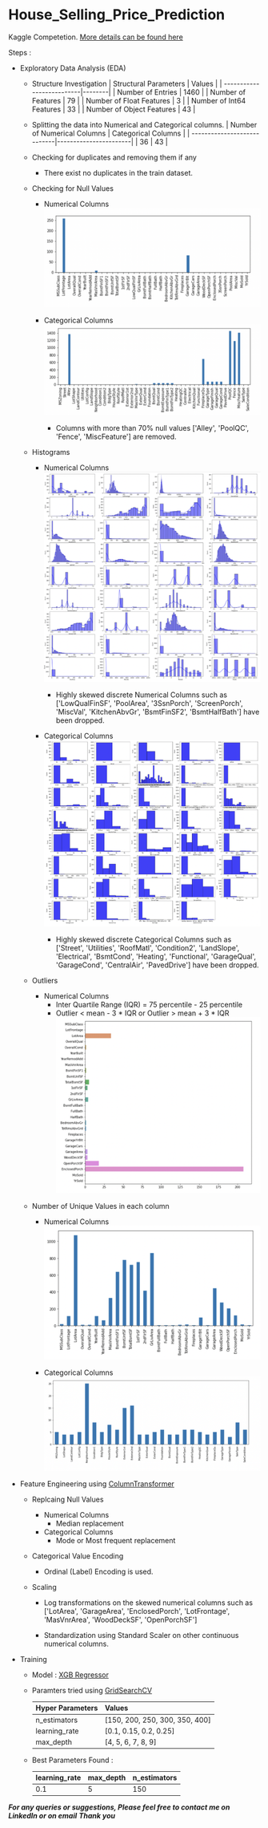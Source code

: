 # House_Selling_Price_Prediction
Kaggle Competetion. [More details can be found here](https://www.kaggle.com/competitions/home-data-for-ml-course/submissions)

Steps :
* Exploratory Data Analysis (EDA)
    * Structure Investigation 
        | Structural Parameters     | Values |
        | --------------------------|--------|
        | Number of Entries         | 1460   |
        | Number of Features        | 79     |
        | Number of Float Features  | 3      |
        | Number of Int64 Features  | 33     |
        | Number of Object Features | 43     |

    * Splitting the data into Numerical and Categorical columns. 
        | Number of Numerical Columns |  Categorical Columns  |
        | ----------------------------|-----------------------|
        |              36             |       43              |

    * Checking for duplicates and removing them if any
        * There exist no duplicates in the train dataset. 

    * Checking for Null Values
        * Numerical Columns 
            ![Number of Null values in Numerical Columns](./Images/null_num.png) 

        * Categorical Columns 
            ![Number of Null values in Categorical Columns](./Images/null_cat.png) 

            * Columns with more than 70% null values ['Alley', 'PoolQC', 'Fence', 'MiscFeature'] are removed. 

    * Histograms
        * Numerical Columns 
            ![Histograms of all Numerical Columns](./Images/hist_num.png)
            * Highly skewed discrete Numerical Columns such as ['LowQualFinSF', 'PoolArea', '3SsnPorch', 'ScreenPorch', 'MiscVal', 'KitchenAbvGr', 'BsmtFinSF2', 'BsmtHalfBath'] have been dropped. 

        * Categorical Columns 
            ![Histograms of all Categorical Columns](./Images/hist_cat.png)
            * Highly skewed discrete Categorical Columns such as ['Street', 'Utilities', 'RoofMatl', 'Condition2', 'LandSlope', 'Electrical',
                   'BsmtCond', 'Heating', 'Functional', 'GarageQual', 'GarageCond', 'CentralAir', 'PavedDrive'] have been dropped. 
    
    * Outliers 
        * Numerical Columns
            * Inter Quartile Range (IQR) = 75 percentile - 25 percentile
            * Outlier < mean - 3 * IQR or Outlier > mean + 3 * IQR
            ![Outliers distribution among all Numerical Columns](./Images/outlier_num.png)

    * Number of Unique Values in each column
        * Numerical Columns
            ![Unique Values distribution among all Numerical Columns](./Images/unique_num.png)

        * Categorical Columns 
            ![Unique Values distribution among all Categorical Columns](./Images/unique_cat.png)
    

* Feature Engineering using [ColumnTransformer](https://scikit-learn.org/stable/modules/generated/sklearn.compose.ColumnTransformer.html)
    * Replcaing Null Values
        * Numerical Columns 
            * Median replacement
        * Categorical Columns
            * Mode or Most frequent replacement
    * Categorical Value Encoding
        * Ordinal (Label) Encoding is used. 

    * Scaling 
        * Log transformations on the skewed numerical columns such as ['LotArea', 'GarageArea', 'EnclosedPorch', 'LotFrontage', 'MasVnrArea', 'WoodDeckSF', 'OpenPorchSF']

        * Standardization using Standard Scaler on other continuous numerical columns. 
    
* Training 
    * Model : [XGB Regressor](https://xgboost.readthedocs.io/en/stable/python/python_api.html?highlight=xgbregressor#xgboost.XGBRegressor)
    * Paramters tried using [GridSearchCV](https://scikit-learn.org/stable/modules/generated/sklearn.model_selection.GridSearchCV.html)

        | Hyper Parameters  | Values                         |
        | ------------------|--------------------------------|
        | n_estimators      | [150, 200, 250, 300, 350, 400] |
        | learning_rate     | [0.1, 0.15, 0.2, 0.25]         |
        | max_depth         | [4, 5, 6, 7, 8, 9]             |

    * Best Parameters Found : 

        | learning_rate | max_depth | n_estimators |
        | ------------- | ----------| -------------|
        |  0.1          |     5     |    150       |

***For any queries or suggestions, Please feel free to contact me on LinkedIn or on email***
***Thank you***          
